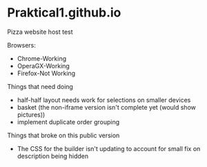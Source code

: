 # Praktical1.github.io
Pizza website host test

Browsers:
<ul>
  <li>Chrome-Working</li>
  <li>OperaGX-Working</li>
  <li>Firefox-Not Working</li>
</ul>

Things that need doing
<ul>
  <li>half-half layout needs work for selections on smaller devices</li>
  <li>basket (the non-iframe version isn't complete yet (would show pictures))</li>
  <li>implement duplicate order grouping</li>
</ul>

Things that broke on this public version
<ul>
  <li>The CSS for the builder isn't updating to account for small fix on description being hidden</li>
</ul>
